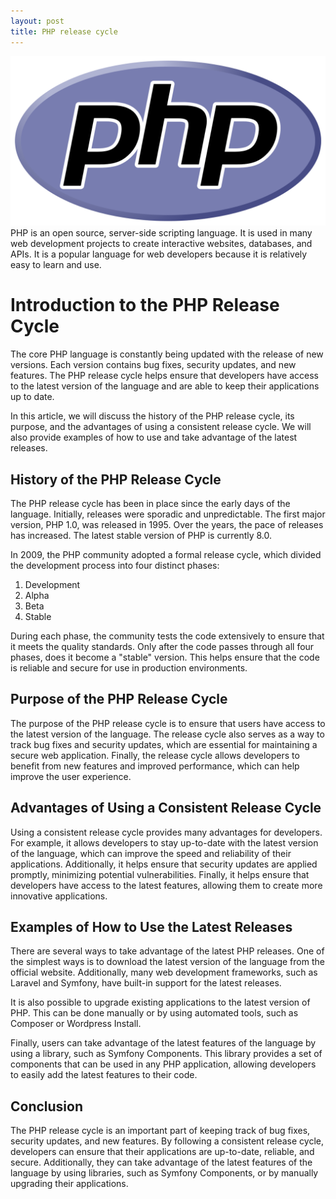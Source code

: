 ```yaml
---
layout: post
title: PHP release cycle
---
```

<div class="row">
    <div class="col-sm-2">
        <img src="/images/php-logo.png" alt="php logo"/>
    </div>
    <div class="col-sm-10">
        PHP is an open source, server-side scripting language. It is used in many web development projects to create interactive websites, databases, and APIs. It is a popular language for web developers because it is relatively easy to learn and use.
    </div>
</div>

# Introduction to the PHP Release Cycle

The core PHP language is constantly being updated with the release of new versions. Each version contains bug fixes,
security updates, and new features. The PHP release cycle helps ensure that developers have access to the latest version
of the language and are able to keep their applications up to date.

In this article, we will discuss the history of the PHP release cycle, its purpose, and the advantages of using a
consistent release cycle. We will also provide examples of how to use and take advantage of the latest releases.

## History of the PHP Release Cycle

The PHP release cycle has been in place since the early days of the language. Initially, releases were sporadic and
unpredictable. The first major version, PHP 1.0, was released in 1995. Over the years, the pace of releases has
increased. The latest stable version of PHP is currently 8.0.

In 2009, the PHP community adopted a formal release cycle, which divided the development process into four distinct
phases:

1. Development
2. Alpha
3. Beta
4. Stable

During each phase, the community tests the code extensively to ensure that it meets the quality standards. Only after
the code passes through all four phases, does it become a "stable" version. This helps ensure that the code is reliable
and secure for use in production environments.

## Purpose of the PHP Release Cycle

The purpose of the PHP release cycle is to ensure that users have access to the latest version of the language. The
release cycle also serves as a way to track bug fixes and security updates, which are essential for maintaining a secure
web application. Finally, the release cycle allows developers to benefit from new features and improved performance,
which can help improve the user experience.

## Advantages of Using a Consistent Release Cycle

Using a consistent release cycle provides many advantages for developers. For example, it allows developers to stay
up-to-date with the latest version of the language, which can improve the speed and reliability of their applications.
Additionally, it helps ensure that security updates are applied promptly, minimizing potential vulnerabilities. Finally,
it helps ensure that developers have access to the latest features, allowing them to create more innovative
applications.

## Examples of How to Use the Latest Releases

There are several ways to take advantage of the latest PHP releases. One of the simplest ways is to download the latest
version of the language from the official website. Additionally, many web development frameworks, such as Laravel and
Symfony, have built-in support for the latest releases.

It is also possible to upgrade existing applications to the latest version of PHP. This can be done manually or by using
automated tools, such as Composer or Wordpress Install.

Finally, users can take advantage of the latest features of the language by using a library, such as Symfony Components.
This library provides a set of components that can be used in any PHP application, allowing developers to easily add the
latest features to their code.

## Conclusion

The PHP release cycle is an important part of keeping track of bug fixes, security updates, and new features. By
following a consistent release cycle, developers can ensure that their applications are up-to-date, reliable, and
secure. Additionally, they can take advantage of the latest features of the language by using libraries, such as Symfony
Components, or by manually upgrading their applications.
